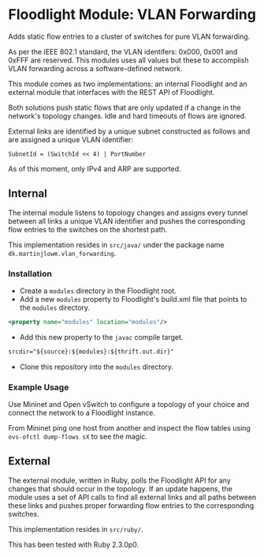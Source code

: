 # Floodlight Module: VLAN Forwarding #

Adds static flow entries to a cluster of switches for pure VLAN forwarding.

As per the IEEE 802.1 standard, the VLAN identifers: 0x000, 0x001 and 0xFFF are
reserved. This modules uses all values but these to accomplish VLAN forwarding
across a software-defined network.

This module comes as two implementations: an internal Floodlight and an external
module that interfaces with the REST API of Floodlight.

Both solutions push static flows that are only updated if a change in the
network's topology changes. Idle and hard timeouts of flows are ignored.

External links are identified by a unique subnet constructed as follows and are
assigned a unique VLAN identifier:

```
SubnetId = (SwitchId << 4) | PortNumber
```

As of this moment, only IPv4 and ARP are supported.

## Internal ##

The internal module listens to topology changes and assigns every tunnel between
all links a unique VLAN identifier and pushes the corresponding flow entries to
the switches on the shortest path.

This implementation resides in `src/java/` under the package name
`dk.martinjlowm.vlan_forwarding`.

### Installation ###
- Create a `modules` directory in the Floodlight root.
- Add a new `modules` property to Floodlight's build.xml file that points to the `modules` directory.

```xml
<property name="modules" location="modules"/>
```

- Add this new property to the `javac` compile target.
```xml
srcdir="${source}:${modules}:${thrift.out.dir}"
```

- Clone this repository into the `modules` directory.

### Example Usage ###

Use Mininet and Open vSwitch to configure a topology of your choice and connect
the network to a Floodlight instance.

From Mininet ping one host from another and inspect the flow tables using
`ovs-ofctl dump-flows sX` to see the magic.

## External ##

The external module, written in Ruby, polls the Floodlight API for any changes
that should occur in the topology. If an update happens, the module uses a set
of API calls to find all external links and all paths between these links and
pushes proper forwarding flow entries to the corresponding switches.

This implementation resides in `src/ruby/`.

This has been tested with Ruby 2.3.0p0.
